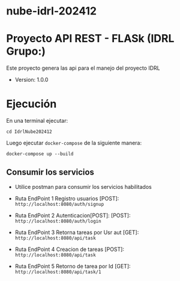# nube-idrl-202412

# Proyecto API REST - FLASk (IDRL Grupo:)
Este proyecto genera las api para el manejo del proyecto IDRL

- Version: 1.0.0

# Ejecución

En una terminal ejecutar:

`cd IdrlNube202412`

Luego ejecutar `docker-compose` de la siguiente manera:

`docker-compose up --build`

## Consumir los servicios
* Utilice postman para consumir los servicios habilitados

* Ruta EndPoint 1 Registro usuarios [POST]:         ```http://localhost:8080/auth/signup```
* Ruta EndPoint 2 Autenticacion[POST]: [POST]:      ```http://localhost:8080/auth/login```
* Ruta EndPoint 3 Retorna tareas por Usr aut [GET]: ```http://localhost:8080/api/task```
* Ruta EndPoint 4 Creacion de tareas [POST]:        ```http://localhost:8080/api/task```
* Ruta EndPoint 5 Retorno de tarea por Id [GET]:    ```http://localhost:8080/api/task/1```
